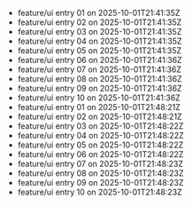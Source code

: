 - feature/ui entry 01 on 2025-10-01T21:41:35Z
- feature/ui entry 02 on 2025-10-01T21:41:35Z
- feature/ui entry 03 on 2025-10-01T21:41:35Z
- feature/ui entry 04 on 2025-10-01T21:41:35Z
- feature/ui entry 05 on 2025-10-01T21:41:35Z
- feature/ui entry 06 on 2025-10-01T21:41:36Z
- feature/ui entry 07 on 2025-10-01T21:41:36Z
- feature/ui entry 08 on 2025-10-01T21:41:36Z
- feature/ui entry 09 on 2025-10-01T21:41:36Z
- feature/ui entry 10 on 2025-10-01T21:41:36Z
- feature/ui entry 01 on 2025-10-01T21:48:21Z
- feature/ui entry 02 on 2025-10-01T21:48:21Z
- feature/ui entry 03 on 2025-10-01T21:48:22Z
- feature/ui entry 04 on 2025-10-01T21:48:22Z
- feature/ui entry 05 on 2025-10-01T21:48:22Z
- feature/ui entry 06 on 2025-10-01T21:48:22Z
- feature/ui entry 07 on 2025-10-01T21:48:23Z
- feature/ui entry 08 on 2025-10-01T21:48:23Z
- feature/ui entry 09 on 2025-10-01T21:48:23Z
- feature/ui entry 10 on 2025-10-01T21:48:23Z
